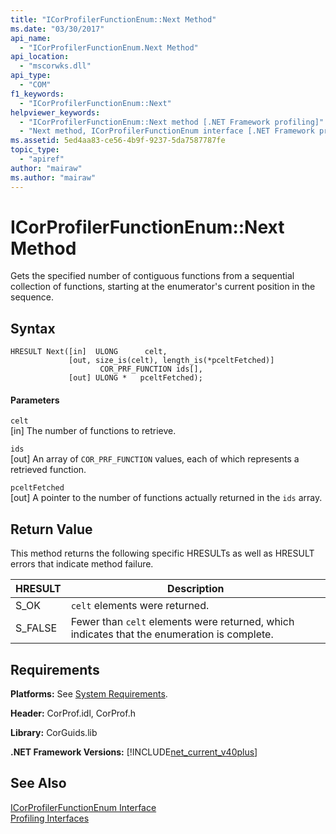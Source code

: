 ```yaml
---
title: "ICorProfilerFunctionEnum::Next Method"
ms.date: "03/30/2017"
api_name: 
  - "ICorProfilerFunctionEnum.Next Method"
api_location: 
  - "mscorwks.dll"
api_type: 
  - "COM"
f1_keywords: 
  - "ICorProfilerFunctionEnum::Next"
helpviewer_keywords: 
  - "ICorProfilerFunctionEnum::Next method [.NET Framework profiling]"
  - "Next method, ICorProfilerFunctionEnum interface [.NET Framework profiling]"
ms.assetid: 5ed4aa83-ce56-4b9f-9237-5da7587787fe
topic_type: 
  - "apiref"
author: "mairaw"
ms.author: "mairaw"
---
```

# ICorProfilerFunctionEnum::Next Method
Gets the specified number of contiguous functions from a sequential collection of functions, starting at the enumerator's current position in the sequence.  

## Syntax  

```  
HRESULT Next([in]  ULONG      celt,  
             [out, size_is(celt), length_is(*pceltFetched)]  
                    COR_PRF_FUNCTION ids[],  
             [out] ULONG *   pceltFetched);  
```  

#### Parameters  
 `celt`  
 [in] The number of functions to retrieve.  

 `ids`  
 [out] An array of `COR_PRF_FUNCTION` values, each of which represents a retrieved function.  

 `pceltFetched`  
 [out] A pointer to the number of functions actually returned in the `ids` array.  

## Return Value  
 This method returns the following specific HRESULTs as well as HRESULT errors that indicate method failure.  


|HRESULT|Description|  
|-------------|-----------------|  
|S_OK|`celt` elements were returned.|  
|S_FALSE|Fewer than `celt` elements were returned, which indicates that the enumeration is complete.|  

## Requirements  
 **Platforms:** See [System Requirements](../../../../docs/framework/get-started/system-requirements.md).  

 **Header:** CorProf.idl, CorProf.h  

 **Library:** CorGuids.lib  

 **.NET Framework Versions:** [!INCLUDE[net_current_v40plus](../../../../includes/net-current-v40plus-md.md)]  

## See Also  
 [ICorProfilerFunctionEnum Interface](../../../../docs/framework/unmanaged-api/profiling/icorprofilerfunctionenum-interface.md)  
 [Profiling Interfaces](../../../../docs/framework/unmanaged-api/profiling/profiling-interfaces.md)
